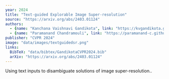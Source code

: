 ```yaml
---
year: 2024
title: "Text-guided Explorable Image Super-resolution"
source: "https://arxiv.org/abs/2403.01124"
authors:
  - {name: "Kanchana Vaishnavi Gandikota", link: "https://kvgandikota.github.io/"}
  - {name: "Paramanand Chandramouli", link: "https://paramanand-c.github.io/"}
publisher: "CVPR 2024"
image: "data/images/textguidedsr.png"
links:
  BibTeX: "data/bibtex/GandikotaCVPR2024.bib"
  arXiv: "https://arxiv.org/abs/2403.01124"
---
```

Using text inputs to disambiguate solutions of image super-resolution..

